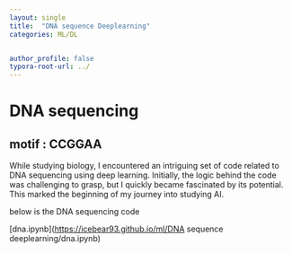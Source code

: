 ```yaml
---
layout: single
title:  "DNA sequence Deeplearning"
categories: ML/DL


author_profile: false
typora-root-url: ../
---
```




# DNA sequencing

## motif : CCGGAA

While studying biology, I encountered an intriguing set of code related to DNA sequencing using deep learning. Initially, the logic behind the code was challenging to grasp, but I quickly became fascinated by its potential. This marked the beginning of my journey into studying AI.

below is the DNA sequencing code

[dna.ipynb](https://icebear93.github.io/ml/DNA sequence deeplearning/dna.ipynb)
